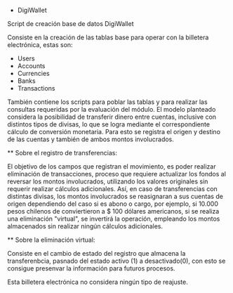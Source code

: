 * DigiWallet 

Script de creación base de datos DigiWallet

Consiste en la creación de las tablas base para operar con la billetera electrónica, estas son:

- Users
- Accounts
- Currencies
- Banks
- Transactions


También contiene los scripts para poblar las tablas y para realizar las consultas requeridas por la evaluación del módulo.
El modelo planteado considera la posibilidad de transferir dinero entre cuentas, inclusive con distintos tipos de divisas, lo que se logra mediante el correspondiente cálculo de conversión monetaria.
Para esto se registra el origen y destino de las cuentas y también de ambos montos involucrados.

** Sobre el registro de transferencias:

El objetivo de los campos que registran el movimiento, es poder realizar eliminación de transacciones, proceso que requiere actualizar los fondos al reversar los montos involucrados, utilizando los valores originales sin requerir realizar cálculos adicionales. Así, en caso de transferencias con distintas divisas, los montos involucrados se reasignaran a sus cuentas de origen dependiendo del caso si es abono o cargo, por ejemplo, si 10.000 pesos chilenos de conviertieron a $ 100 dólares americanos, si se realiza una eliminación "virtual", se invertirá la operación, empleando los montos almacenados sin realizar ningún cálculos adicionales.

** Sobre la eliminación virtual: 

Consiste en el cambio de estado del registro que almacena la transferenbcia, pasnado del estado activo (1) a desactivado(0), con esto se consigue presenvar la información para futuros procesos.

Esta billetera electrónica no considera ningún tipo de reajuste.
